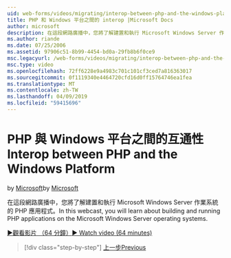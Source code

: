 ```yaml
---
uid: web-forms/videos/migrating/interop-between-php-and-the-windows-platform
title: PHP 和 Windows 平台之間的 interop |Microsoft Docs
author: microsoft
description: 在這段網路廣播中，您將了解建置和執行 Microsoft Windows Server 作業系統的 PHP 應用程式。
ms.author: riande
ms.date: 07/25/2006
ms.assetid: 97906c51-8b99-4454-bd0a-29fb8b6f0ce9
msc.legacyurl: /web-forms/videos/migrating/interop-between-php-and-the-windows-platform
msc.type: video
ms.openlocfilehash: 72ff6228e9a4983c701c101cf3ced7a816363017
ms.sourcegitcommit: 0f1119340e4464720cfd16d0ff15764746ea1fea
ms.translationtype: MT
ms.contentlocale: zh-TW
ms.lasthandoff: 04/09/2019
ms.locfileid: "59415696"
---
```

# <a name="interop-between-php-and-the-windows-platform"></a><span data-ttu-id="7fb90-103">PHP 與 Windows 平台之間的互通性</span><span class="sxs-lookup"><span data-stu-id="7fb90-103">Interop between PHP and the Windows Platform</span></span>

<span data-ttu-id="7fb90-104">by [Microsoft](https://github.com/microsoft)</span><span class="sxs-lookup"><span data-stu-id="7fb90-104">by [Microsoft](https://github.com/microsoft)</span></span>

<span data-ttu-id="7fb90-105">在這段網路廣播中，您將了解建置和執行 Microsoft Windows Server 作業系統的 PHP 應用程式。</span><span class="sxs-lookup"><span data-stu-id="7fb90-105">In this webcast, you will learn about building and running PHP applications on the Microsoft Windows Server operating systems.</span></span>

[<span data-ttu-id="7fb90-106">&#9654;觀看影片 （64 分鐘）</span><span class="sxs-lookup"><span data-stu-id="7fb90-106">&#9654; Watch video (64 minutes)</span></span>](https://channel9.msdn.com/Blogs/ASP-NET-Site-Videos/interop-between-php-and-the-windows-platform)

> [!div class="step-by-step"]
> [<span data-ttu-id="7fb90-107">上一步</span><span class="sxs-lookup"><span data-stu-id="7fb90-107">Previous</span></span>](introduction-to-aspnet-for-coldfusion-developers-building-an-aspnet-application.md)
